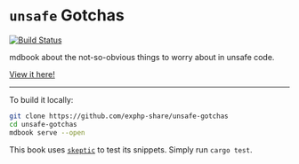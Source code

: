 # `unsafe` Gotchas

[![Build Status](https://travis-ci.org/exphp-share/unsafe-gotchas.svg?branch=master)](https://travis-ci.org/exphp-share/unsafe-gotchas)

mdbook about the not-so-obvious things to worry about in unsafe code.

[View it here!](https://exphp.github.io/unsafe-gotchas/)

---

To build it locally:

```sh
git clone https://github.com/exphp-share/unsafe-gotchas
cd unsafe-gotchas
mdbook serve --open
```

This book uses [`skeptic`](https://github.com/budziq/rust-skeptic) to test its snippets. Simply run `cargo test`.
